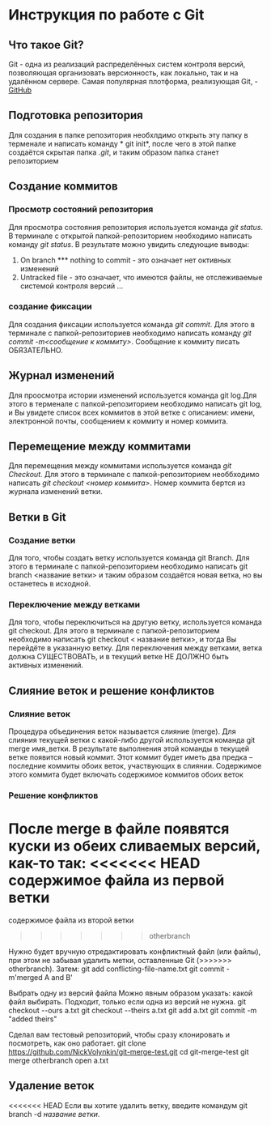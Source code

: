 # Инструкция по работе с  Git

## Что такое Git?
Git - одна из реализаций распределённых систем контроля версий, позволяющая организовать версионность, как локально, так и на удалённом сервере. Самая популярная плотформа, реализующая Git, - [GitHub](https://github.com)
## Подготовка репозитория 
Для создания в папке репозитория необхлдимо открыть эту папку в терменале и написать команду * git init*, после чего в этой папке создаётся скрытая папка *.git*, и таким образом папка станет репозиторием

## Создание коммитов

### Просмотр состояний репозитория
Для просмотра состояния репозитория  используется команда *git status*. В терминале с открытой папкой-репозиторием необходимо написать команду *git  status*. В результате можно увидить следующие выводы:
1. On branch *** nothing to commit - это  означает нет октивных изменений
2. Untracked file - это означает, что имеются файлы, не отслеживаемые системой контроля версий
...

### создание фиксации
Для создания фиксации используется команда *git commit*. Для этого в терминале с папкой-репозиториев необходимо написать команду *git commit -m<сообщение к коммиту>*. Сообщение к коммиту писать ОБЯЗАТЕЛЬНО.
## Журнал изменений
Для проосмотра истории изменений используется команда git log.Для этого в терменале с папкой-репозиторием необходимо написать git log, и Вы увидете список всех коммитов в этой ветке с описанием: имени, электронной почты, сообщением к коммиту и номер коммита.
## Перемещение между коммитами
Для перемещения между коммитами используется команда *git Checkout*. Для этого в терминале с папкой-репозиторием необбходимо написать *git checkout <номер коммита>*. Номер коммита бертся из журнала изменений ветки.

## Ветки в Git

### Создание ветки
Для того, чтобы создать ветку используется команда git Branch. Для этого в терминале с папкой-репозиторием необходимо написать git branch <название ветки> и таким образом создаётся новая ветка, но вы останетесь в исходной.

### Переключение между ветками
Для того, чтобы переключиться на другую ветку, используется команда git checkout. Для этого в терминале с папкой-репозиторием необходимо написать git checkout < название ветки>, и тогда Вы перейдёте в указанную ветку. Для переключения между ветками, ветка должна СУЩЕСТВОВАТЬ, и в текущий ветке НЕ ДОЛЖНО быть активных изменений.
## Слияние веток и решение конфликтов
### Слияние веток
Процедура объединения веток называется слияние (merge). Для слияния текущей ветки с какой-либо другой используется команда git merge имя_ветки. В результате выполнения этой команды в текущей ветке появится новый коммит. Этот коммит будет иметь два предка – последние коммиты обоих веток, участвующих в слиянии. Содержимое этого коммита будет включать содержимое коммитов обоих веток

### Решение конфликтов
После merge в файле появятся куски из обеих сливаемых версий, как-то так:
<<<<<<< HEAD
содержимое файла из первой ветки
======
содержимое файла из второй ветки
>>>>>>> otherbranch

Нужно будет вручную отредактировать конфликтный файл (или файлы), при этом не забывая удалить метки, оставленные Git (>>>>>>> otherbranch). Затем:
git add conflicting-file-name.txt
git commit -m'merged A and B'

Выбрать одну из версий файла
Можно явным образом указать: какой файл выбирать. Подходит, только если одна из версий не нужна.
git checkout --ours a.txt
git checkout --theirs a.txt
git add a.txt
git commit -m "added theirs"

Сделал вам тестовый репозиторий, чтобы сразу клонировать и посмотреть, как оно работает.
git clone https://github.com/NickVolynkin/git-merge-test.git
cd git-merge-test
git merge otherbranch
open a.txt

## Удаление веток
<<<<<<< HEAD
Если вы хотите удалить ветку, введите командум git branch -d *название ветки*.